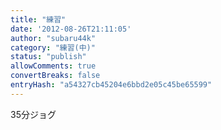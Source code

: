 ```yaml
---
title: "練習"
date: '2012-08-26T21:11:05'
author: "subaru44k"
category: "練習(中)"
status: "publish"
allowComments: true
convertBreaks: false
entryHash: "a54327cb45204e6bbd2e05c45be65599"
---
```

35分ジョグ

